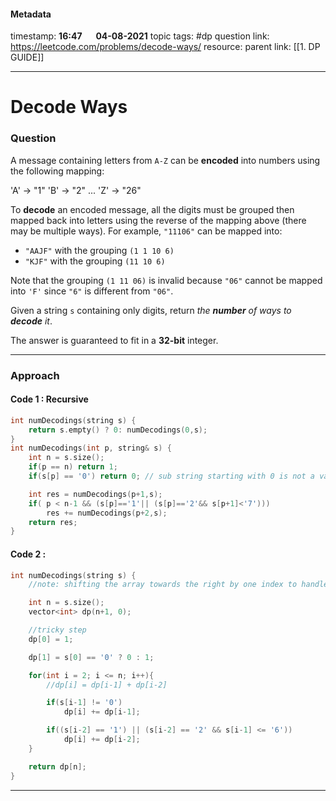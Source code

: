 #### Metadata

timestamp: **16:47**  &emsp;  **04-08-2021**
topic tags: #dp
question link: https://leetcode.com/problems/decode-ways/
resource:
parent link: [[1. DP GUIDE]]

---

# Decode Ways

### Question

A message containing letters from `A-Z` can be **encoded** into numbers using the following mapping:

'A' -> "1"
'B' -> "2"
...
'Z' -> "26"

To **decode** an encoded message, all the digits must be grouped then mapped back into letters using the reverse of the mapping above (there may be multiple ways). For example, `"11106"` can be mapped into:

-   `"AAJF"` with the grouping `(1 1 10 6)`
-   `"KJF"` with the grouping `(11 10 6)`

Note that the grouping `(1 11 06)` is invalid because `"06"` cannot be mapped into `'F'` since `"6"` is different from `"06"`.

Given a string `s` containing only digits, return _the **number** of ways to **decode** it_.

The answer is guaranteed to fit in a **32-bit** integer.

---


### Approach

#### Code 1 : Recursive

``` cpp
int numDecodings(string s) {
	return s.empty() ? 0: numDecodings(0,s);    
}
int numDecodings(int p, string& s) {
	int n = s.size();
	if(p == n) return 1;
	if(s[p] == '0') return 0; // sub string starting with 0 is not a valid encoding

	int res = numDecodings(p+1,s);
	if( p < n-1 && (s[p]=='1'|| (s[p]=='2'&& s[p+1]<'7'))) 
		res += numDecodings(p+2,s);
	return res;
}
```


#### Code 2 : 

```cpp
int numDecodings(string s) {
	//note: shifting the array towards the right by one index to handle the corner cases

	int n = s.size();
	vector<int> dp(n+1, 0);

	//tricky step
	dp[0] = 1;

	dp[1] = s[0] == '0' ? 0 : 1;

	for(int i = 2; i <= n; i++){
		//dp[i] = dp[i-1] + dp[i-2]

		if(s[i-1] != '0')
			dp[i] += dp[i-1];

		if((s[i-2] == '1') || (s[i-2] == '2' && s[i-1] <= '6'))
			dp[i] += dp[i-2];
	}

	return dp[n];
}

```
---


